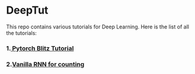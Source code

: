 # DeepTut
This repo contains various tutorials for Deep Learning.
Here is the list of all the tutorials:
### 1.[ Pytorch Blitz Tutorial ](http://pytorch.org/tutorials/beginner/deep_learning_60min_blitz.html) 
### 2.[Vanilla RNN for counting](http://peterroelants.github.io/posts/rnn_implementation_part01/)
